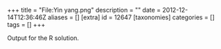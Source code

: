 +++
title = "File:Yin yang.png"
description = ""
date = 2012-12-14T12:36:46Z
aliases = []
[extra]
id = 12647
[taxonomies]
categories = []
tags = []
+++

Output for the R solution.

